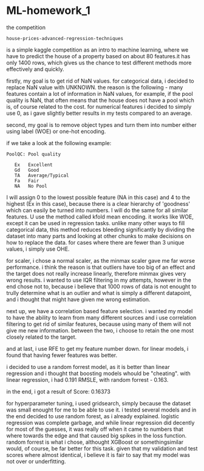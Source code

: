 # ML-homework_1

the competition 

    house-prices-advanced-regression-techniques

is a simple kaggle competition as an intro to machine learning, where we have to predict the house of a property based on about 80 features.it has only 1400 rows, which gives us the chance to test different methods more effectively and quickly.

firstly, my goal is to get rid of NaN values. for categorical data, i decided to replace NaN value with UNKNOWN. the reason is the following - 
many features contain a lot of information in NaN values, for example, if the pool quality is NaN, that often means that the house does not have a pool which is, of course related to the cost.
for numerical features i decided to simply use 0, as i gave slightly better results in my tests compared to an average.

second, my goal is to remove object types and turn them into number either using label (WOE) or one-hot encoding.

if we take a look at the following example:

    PoolQC: Pool quality
		
       Ex	Excellent
       Gd	Good
       TA	Average/Typical
       Fa	Fair
       NA	No Pool

I will assign 0 to the lowest possible feature (NA in this case) and 4 to the highest (Ex in this case), because there is a clear hierarchy of 'goodness' which can easily be turned into numbers. I will do the same for all similar features.
U use the method called kfold mean encoding. it works like WOE, except it can be used in regression tasks. unlike many other ways to fill categorical data, this method reduces bleeding significantly by dividing the dataset into many parts and looking at other chunks to make decisions on how to replace the data. for cases where there are fewer than 3 unique values, i simply use OHE.

for scaler, i chose a normal scaler, as the minmax scaler gave me far worse performance. i think the reason is that outliers have too big of an effect and the target does not really increase linearly, therefore minmax gives very wrong results.
i wanted to use IQR filtering in my attempts, however in the end chose not to, because i believe that 1000 rows of data is not enought to trully determine what is an outlier and what is simply a different datapoint, and i thought that might have given me wrong estimation. 

next up, we have a correlation based feature selection. i wanted my model to have the ability to learn from many different sources and i use correlation filtering to get rid of similar features, because using many of them will not give me new information. between the two, i choose to retain the one most closely related to the target.

and at last, i use RFE to get my feature number down. for linear models, i found that having fewer features was better.

i decided to use a random forrest model, as it is better than linear regression and i thought that boosting models whould be "cheating". with linear regression, i had 0.191 RMSLE, with random forrest - 0.163. 

in the end, i got a result of Score: 0.16373

for hyperparameter tuning, i used gridsearch, simply because the dataset was small enought for me to be able to use it. i tested several models and in the end decided to use random forest, as i already explained. logistic regression was complete garbage, and while linear regression did decently for most of the guesses, it was really off when it came to numbers that where towards the edge and that caused big spikes in the loss function. random forrest is what i chose, althought XGBoost or somethingsimilar would, of course, be far better for this task. given that my validation and test scores where almost identical, i believe it is fair to say that my model was not over or underfitting.